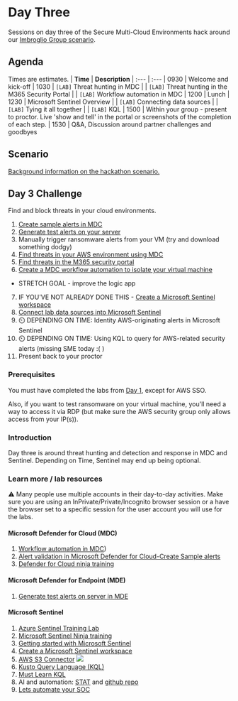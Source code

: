 # Day Three
Sessions on day three of the Secure Multi-Cloud Environments hack around our [Imbroglio Group scenario](Scenario.md).

## Agenda
Times are estimates. 
| **Time** | **Description**
| :--- | :---
| 0930 | Welcome and kick-off
| 1030 | `[LAB]` Threat hunting in MDC
|  | `[LAB]` Threat hunting in the M365 Security Portal
|  | `[LAB]` Workflow automation in MDC
| 1200 | Lunch
| 1230 | Microsoft Sentinel Overview
|  | `[LAB]` Connecting data sources
|  | `[LAB]` Tying it all together
|  | `[LAB]` KQL
| 1500 | Within your group - present to proctor. Live 'show and tell' in the portal or screenshots of the completion of each step.
| 1530 | Q&A, Discussion around partner challenges and goodbyes

## Scenario
[Background information on the hackathon scenario.](Scenario.md)

## Day 3 Challenge
Find and block threats in your cloud environments.

1. [Create sample alerts in MDC](https://docs.microsoft.com/en-us/azure/defender-for-cloud/alert-validation#generate-sample-security-alerts)
2. [Generate test alerts on your server](https://docs.microsoft.com/en-us/azure/defender-for-cloud/integration-defender-for-endpoint?tabs=windows#send-a-test-alert)
3. Manually trigger ransomware alerts from your VM (try and download something dodgy)
4. [Find threats in your AWS environment using MDC](https://learn.microsoft.com/en-us/azure/defender-for-cloud/managing-and-responding-alerts)
5. [Find threats in the M365 security portal](https://learn.microsoft.com/en-us/microsoft-365/security/defender/incident-response-overview?view=o365-worldwide)
6. [Create a MDC workflow automation to isolate your virtual machine](https://github.com/ActualCassandra/Secure-Multi-Cloud-Environments-Hackathon/blob/main/labs/MDC-labs.md#isolate-a-machine-impacted-by-ransomware)
  - STRETCH GOAL - improve the logic app
7. IF YOU'VE NOT ALREADY DONE THIS - [Create a Microsoft Sentinel workspace](https://learn.microsoft.com/en-us/training/modules/create-manage-azure-sentinel-workspaces/3-create-azure-sentinel-workspace)
8. [Connect lab data sources into Microsoft Sentinel](https://learn.microsoft.com/en-us/azure/sentinel/connect-defender-for-cloud)
9. :timer_clock: DEPENDING ON TIME: Identity AWS-originating alerts in Microsoft Sentinel
10. :timer_clock: DEPENDING ON TIME: Using KQL to query for AWS-related security alerts (missing SME today :( )
11. Present back to your proctor

### Prerequisites
You must have completed the labs from [Day 1](Day1.md), except for AWS SSO.

Also, if you want to test ransomware on your virtual machine, you'll need a way to access it via RDP (but make sure the AWS security group only allows access from your IP(s)).

### Introduction
Day three is around threat hunting and detection and response in MDC and Sentinel. Depending on Time, Sentinel may end up being optional.

### Learn more / lab resources
:warning: Many people use multiple accounts in their day-to-day activities. Make sure you are using an InPrivate/Private/Incognito browser session or a have the browser set to a specific session for  the user account you will use for the labs.

#### Microsoft Defender for Cloud (MDC)
1. [Workflow automation in MDC](https://docs.microsoft.com/en-us/azure/defender-for-cloud/workflow-automation))
2. [Alert validation in Microsoft Defender for Cloud-Create Sample alerts](https://docs.microsoft.com/en-us/azure/defender-for-cloud/alert-validation#generate-sample-security-alerts)
3. [Defender for Cloud ninja training](https://aka.ms/ascninja)

#### Microsoft Defender for Endpoint (MDE)
1. [Generate test alerts on server in MDE](https://docs.microsoft.com/en-us/azure/defender-for-cloud/integration-defender-for-endpoint?tabs=windows#send-a-test-alert)

#### Microsoft Sentinel
1.  [Azure Sentinel Training Lab](https://github.com/Azure/Azure-Sentinel/tree/master/Solutions/Training/Azure-Sentinel-Training-Lab)
2.  [Microsoft Sentinel Ninja training](https://aka.ms/sentinelninja)
3.  [Getting started with Microsoft Sentinel](https://learn.microsoft.com/en-us/azure/sentinel/quickstart-onboard)
4.  [Create a Microsoft Sentinel workspace](https://learn.microsoft.com/en-us/training/modules/create-manage-azure-sentinel-workspaces/3-create-azure-sentinel-workspace)
5. [AWS S3 Connector](https://docs.microsoft.com/en-us/azure/sentinel/connect-aws?tabs=s3) [![](https://img.shields.io/badge/-STRETCH%20GOAL-important?style=flat)](#stretch-goals)
6. [Kusto Query Language (KQL)](https://learn.microsoft.com/en-us/azure/sentinel/kusto-overview)
7. [Must Learn KQL](https://aka.ms/mustlearnkql)
8. AI and automation: [STAT](https://github.com/briandelmsft/SentinelAutomationModules) and [github repo](https://github.com/SCStelz)
9. [Lets automate your SOC](https://azurecloudai.blog/2023/02/13/lets-automate-your-soc/)

